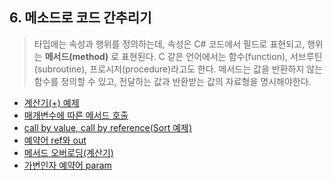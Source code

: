 ## 6. 메소드로 코드 간추리기
> 타입에는 속성과 행위를 정의하는데, 속성은 C# 코드에서 필드로 표현되고, 행위는 **메서드(method)** 로 표현된다.
> C 같은 언어에서는 함수(function), 서브루틴(subroutine), 프로시저(procedure)라고도 한다.
> 메서드는 값을 반환하지 않는 함수를 정의할 수 있고, 전달하는 값과 반환받는 값의 자료형을 명시해야한다.

- [계산기(+) 예제](https://github.com/SeoDongWoo1216/StudyCSharp21/blob/main/chap06/Chap06App/21_02_23_01_CalculApp/Calculator.cs)
- [매개변수에 따른 메서드 호출](https://github.com/SeoDongWoo1216/StudyCSharp21/blob/main/chap06/Chap06App/21_02_23_02_ProfileTestApp/Program.cs)
- [call by value, call by reference(Sort 예제)](https://github.com/SeoDongWoo1216/StudyCSharp21/blob/main/chap06/Chap06App/21_02_23_03_SortingTestApp/Program.cs)
- [예약어 ref와 out](https://github.com/SeoDongWoo1216/StudyCSharp21/blob/main/chap06/Chap06App/21_02_23_04_RefOutTestApp/Program.cs)
- [메서드 오버로딩(계산기)](https://github.com/SeoDongWoo1216/StudyCSharp21/blob/main/chap06/Chap06App/21_02_24_01_OverloadTestApp/Calculator.cs)
- [가변인자 예약어 param](https://github.com/SeoDongWoo1216/StudyCSharp21/blob/main/chap06/Chap06App/21_02_24_02_OverloadTestApp2/Program.cs)

